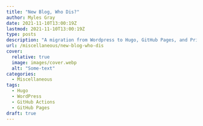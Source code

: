 ```yaml
---
title: "New Blog, Who Dis?"
author: Myles Gray
date: 2021-11-10T13:00:19Z
lastmod: 2021-11-10T13:00:19Z
type: posts
description: "A migration from Wordpress to Hugo, GitHub Pages, and Privacy-first analytics"
url: /miscellaneous/new-blog-who-dis
cover:
  relative: true
  image: images/cover.webp
  alt: "Some-text"
categories:
  - Miscellaneous
tags:
  - Hugo
  - WordPress
  - GitHub Actions
  - GitHub Pages
draft: true
---
```

